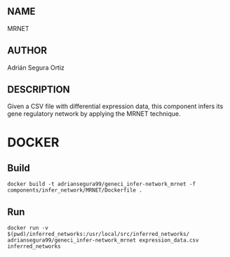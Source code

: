 ## NAME

MRNET

## AUTHOR

Adrián Segura Ortiz

## DESCRIPTION

Given a CSV file with differential expression data, this component infers its gene regulatory network by applying the MRNET technique.

# DOCKER

## Build

```
docker build -t adriansegura99/geneci_infer-network_mrnet -f components/infer_network/MRNET/Dockerfile .
```

## Run

```
docker run -v $(pwd)/inferred_networks:/usr/local/src/inferred_networks/ adriansegura99/geneci_infer-network_mrnet expression_data.csv inferred_networks
```

